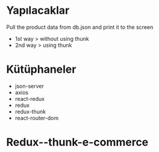 # Yapılacaklar

Pull the product data from db.json and print it to the screen

- 1st way > without using thunk
- 2nd way > using thunk
# Kütüphaneler

- json-server
- axios
- react-redux
- redux
- redux-thunk
- react-router-dom


# Redux--thunk-e-commerce
